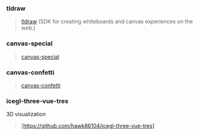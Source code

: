 ### tldraw

> [tldraw](https://github.com/tldraw/tldraw) (SDK for creating whiteboards and canvas experiences on the web.)

### canvas-special

> [canvas-special](https://github.com/bxm0927/canvas-special)

### canvas-confetti
> [canvas-confetti](https://github.com/catdad/canvas-confetti)

### icegl-three-vue-tres
3D visualization
> [https://github.com/hawk86104/icegl-three-vue-tres]
